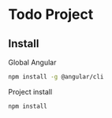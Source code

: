 # Todo Project

## Install

Global Angular 
```sh
npm install -g @angular/cli
```

Project install
```sh
npm install
```


